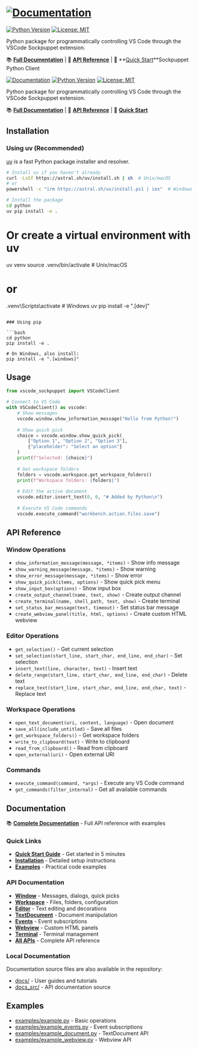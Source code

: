 # [![Documentation](https://img.shields.io/badge/docs-GitHub%20Pages-blue)](https://jnsquire.github.io/vscode-sockpuppet-python/)
[![Python Version](https://img.shields.io/badge/python-3.8%2B-blue)](https://www.python.org/downloads/)
[![License: MIT](https://img.shields.io/badge/License-MIT-yellow.svg)](LICENSE)

Python package for programmatically controlling VS Code through the VSCode Sockpuppet extension.

📚 **[Full Documentation](https://jnsquire.github.io/vscode-sockpuppet-python/)** | 🐍 **[API Reference](https://jnsquire.github.io/vscode-sockpuppet-python/api/)** | 🚀 **[Quick Start](https://jnsquire.github.io/vscode-sockpuppet-python/getting-started/quickstart/)**Sockpuppet Python Client

[![Documentation](https://img.shields.io/badge/docs-GitHub%20Pages-blue)](https://jnsquire.github.io/vscode-sockpuppet-python/)
[![Python Version](https://img.shields.io/badge/python-3.8%2B-blue)](https://www.python.org/downloads/)
[![License: MIT](https://img.shields.io/badge/License-MIT-yellow.svg)](LICENSE)

Python package for programmatically controlling VS Code through the VSCode Sockpuppet extension.

📚 **[Full Documentation](https://jnsquire.github.io/vscode-sockpuppet-python/)** | 🐍 **[API Reference](https://jnsquire.github.io/vscode-sockpuppet-extension/api/)** | 🚀 **[Quick Start](https://jnsquire.github.io/vscode-sockpuppet-extension/getting-started/quickstart/)**

## Installation

### Using uv (Recommended)

[uv](https://github.com/astral-sh/uv) is a fast Python package installer and resolver.

```bash
# Install uv if you haven't already
curl -LsSf https://astral.sh/uv/install.sh | sh  # Unix/macOS
# or
powershell -c "irm https://astral.sh/uv/install.ps1 | iex"  # Windows

# Install the package
cd python
uv pip install -e .
```

# Or create a virtual environment with uv
uv venv
source .venv/bin/activate  # Unix/macOS
# or
.venv\Scripts\activate  # Windows
uv pip install -e ".[dev]"
```

### Using pip

```bash
cd python
pip install -e .

# On Windows, also install:
pip install -e ".[windows]"
```

## Usage

```python
from vscode_sockpuppet import VSCodeClient

# Connect to VS Code
with VSCodeClient() as vscode:
    # Show messages
    vscode.window.show_information_message("Hello from Python!")
    
    # Show quick pick
    choice = vscode.window.show_quick_pick(
        ["Option 1", "Option 2", "Option 3"],
        {"placeholder": "Select an option"}
    )
    print(f"Selected: {choice}")
    
    # Get workspace folders
    folders = vscode.workspace.get_workspace_folders()
    print(f"Workspace folders: {folders}")
    
    # Edit the active document
    vscode.editor.insert_text(0, 0, "# Added by Python\n")
    
    # Execute VS Code commands
    vscode.execute_command("workbench.action.files.save")
```

## API Reference

### Window Operations
- `show_information_message(message, *items)` - Show info message
- `show_warning_message(message, *items)` - Show warning
- `show_error_message(message, *items)` - Show error
- `show_quick_pick(items, options)` - Show quick pick menu
- `show_input_box(options)` - Show input box
- `create_output_channel(name, text, show)` - Create output channel
- `create_terminal(name, shell_path, text, show)` - Create terminal
- `set_status_bar_message(text, timeout)` - Set status bar message
- `create_webview_panel(title, html, options)` - Create custom HTML webview

### Editor Operations
- `get_selection()` - Get current selection
- `set_selection(start_line, start_char, end_line, end_char)` - Set selection
- `insert_text(line, character, text)` - Insert text
- `delete_range(start_line, start_char, end_line, end_char)` - Delete text
- `replace_text(start_line, start_char, end_line, end_char, text)` - Replace text

### Workspace Operations
- `open_text_document(uri, content, language)` - Open document
- `save_all(include_untitled)` - Save all files
- `get_workspace_folders()` - Get workspace folders
- `write_to_clipboard(text)` - Write to clipboard
- `read_from_clipboard()` - Read from clipboard
- `open_external(uri)` - Open external URI

### Commands
- `execute_command(command, *args)` - Execute any VS Code command
- `get_commands(filter_internal)` - Get all available commands

## Documentation

📚 **[Complete Documentation](https://jnsquire.github.io/vscode-sockpuppet-python/)** - Full API reference with examples

### Quick Links

- **[Quick Start Guide](https://jnsquire.github.io/vscode-sockpuppet-python/getting-started/quickstart/)** - Get started in 5 minutes
- **[Installation](https://jnsquire.github.io/vscode-sockpuppet-python/getting-started/installation/)** - Detailed setup instructions
- **[Examples](https://jnsquire.github.io/vscode-sockpuppet-python/getting-started/examples/)** - Practical code examples

### API Documentation

- **[Window](https://jnsquire.github.io/vscode-sockpuppet-python/api/window/)** - Messages, dialogs, quick picks
- **[Workspace](https://jnsquire.github.io/vscode-sockpuppet-python/api/workspace/)** - Files, folders, configuration  
- **[Editor](https://jnsquire.github.io/vscode-sockpuppet-python/api/editor/)** - Text editing and decorations
- **[TextDocument](https://jnsquire.github.io/vscode-sockpuppet-python/api/document/)** - Document manipulation
- **[Events](https://jnsquire.github.io/vscode-sockpuppet-python/api/events/)** - Event subscriptions
- **[Webview](https://jnsquire.github.io/vscode-sockpuppet-python/api/webview/)** - Custom HTML panels
- **[Terminal](https://jnsquire.github.io/vscode-sockpuppet-python/api/terminal/)** - Terminal management
- **[All APIs](https://jnsquire.github.io/vscode-sockpuppet-python/api/)** - Complete API reference

### Local Documentation

Documentation source files are also available in the repository:
- [docs/](../docs/) - User guides and tutorials
- [docs_src/](docs_src/) - API documentation source

## Examples

- [examples/example.py](examples/example.py) - Basic operations
- [examples/example_events.py](examples/example_events.py) - Event subscriptions
- [examples/example_document.py](examples/example_document.py) - TextDocument API
- [examples/example_webview.py](examples/example_webview.py) - Webview API
